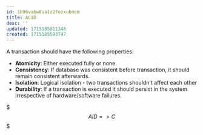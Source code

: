 ```yaml
---
id: 1b96vabw8ua1z2fozxubnem
title: ACID
desc: ''
updated: 1715185811348
created: 1715185593747
---
```



A transaction should have the following properties:

- **Atomicity**: Either executed fully or none.
- **Consistency**: If database was consistent before transaction, it should remain consistent afterwards.
- **Isolation**: Logical isolation - two transactions shouldn't affect each other
- **Durability**: If a transaction is executed it should persist in the system irrespective of hardware/software failures.

$$$
    AID => C
$$$
